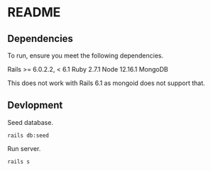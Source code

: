 # README

## Dependencies

To run, ensure you meet the following dependencies.

Rails >= 6.0.2.2, < 6.1
Ruby 2.7.1
Node 12.16.1
MongoDB

This does not work with Rails 6.1 as mongoid does not support that.

## Devlopment

Seed database.

`rails db:seed`

Run server.

`rails s`
